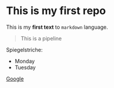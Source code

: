 # This is my first repo
This is my **first text** to `markdown` language.
> This is a pipeline

Spiegelstriche:
- Monday
- Tuesday

[Google](www.google.com)

